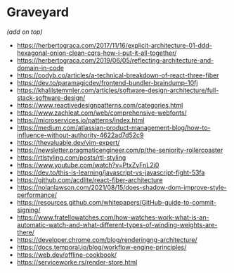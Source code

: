 Graveyard 
=========

*(add on top)*

- https://herbertograca.com/2017/11/16/explicit-architecture-01-ddd-hexagonal-onion-clean-cqrs-how-i-put-it-all-together/
- https://herbertograca.com/2019/06/05/reflecting-architecture-and-domain-in-code
- https://codyb.co/articles/a-technical-breakdown-of-react-three-fiber
- https://dev.to/paramagicdev/frontend-bundler-braindump-10fj
- https://khalilstemmler.com/articles/software-design-architecture/full-stack-software-design/
- https://www.reactivedesignpatterns.com/categories.html
- https://www.zachleat.com/web/comprehensive-webfonts/
- https://microservices.io/patterns/index.html
- https://medium.com/atlassian-product-management-blog/how-to-influence-without-authority-4622ad7d52c9
- https://thevaluable.dev/vim-expert/
- https://newsletter.pragmaticengineer.com/p/the-seniority-rollercoaster
- https://rtlstyling.com/posts/rtl-styling
- https://www.youtube.com/watch?v=PtxZvFnL2i0
- https://dev.to/this-is-learning/javascript-vs-javascript-fight-53fa
- https://github.com/acdlite/react-fiber-architecture
- https://nolanlawson.com/2021/08/15/does-shadow-dom-improve-style-performance/
- https://resources.github.com/whitepapers/GitHub-guide-to-commit-signing/
- https://www.fratellowatches.com/how-watches-work-what-is-an-automatic-watch-and-what-different-types-of-winding-weights-are-there/
- https://developer.chrome.com/blog/renderingng-architecture/
- https://docs.temporal.io/blog/workflow-engine-principles/
- https://web.dev/offline-cookbook/
- https://serviceworke.rs/render-store.html
